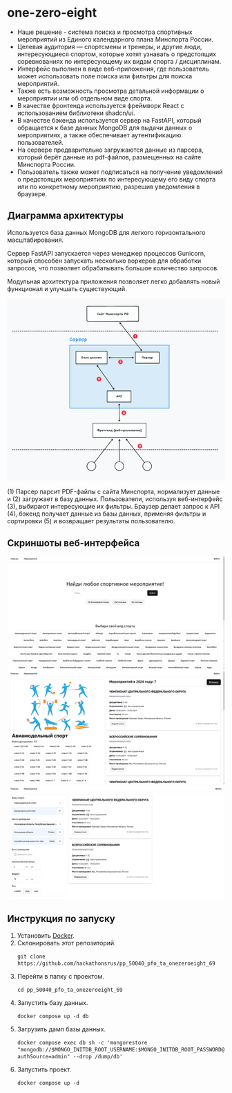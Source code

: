 # one-zero-eight

- Наше решение - система поиска и просмотра спортивных мероприятий из Единого календарного плана Минспорта России.
- Целевая аудитория — спортсмены и тренеры, и другие люди, интересующиеся спортом, которые хотят узнавать о предстоящих соревнованиях по интересующему их видам спорта / дисциплинам.
- Интерфейс выполнен в виде веб-приложения, где пользователь может использовать поле поиска или фильтры для поиска мероприятий.
- Также есть возможность просмотра детальной информации о мероприятии или об отдельном виде спорта.
- В качестве фронтенда используется фреймворк React с использованием библиотеки shadcn/ui.
- В качестве бэкенда используется сервер на FastAPI, который обращается к базе данных MongoDB для выдачи данных о мероприятиях, а также обеспечивает аутентификацию пользователей.
- На сервере предварительно загружаются данные из парсера, который берёт данные из pdf-файлов, размещенных на сайте Минспорта России.
- Пользователь также может подписаться на получение уведомлений о предстоящих мероприятиях по интересующему его виду спорта или по конкретному мероприятию, разрешив уведомления в браузере.

## Диаграмма архитектуры

Используется база данных MongoDB для легкого горизонтального масштабирования.

Сервер FastAPI запускается через менеджер процессов Gunicorn, который способен запускать несколько воркеров для обработки запросов, что позволяет обрабатывать большое количество запросов.

Модульная архитектура приложения позволяет легко добавлять новый функционал и улучшать существующий.

![Architecture](./architecture.png)

(1) Парсер парсит PDF-файлы с сайта Минспорта, нормализует данные и (2) загружает в базу данных.
Пользователи, используя веб-интерфейс (3), выбирают интересующие их фильтры.
Браузер делает запрос к API (4), бэкенд получает данные из базы данных, применяя фильтры и сортировки (5) и возвращает результаты пользователю.

## Скриншоты веб-интерфейса

![Screenshot0](./img0.png)
![Screenshot1](./img1.png)
![Screenshot2](./img2.png)

## Инструкция по запуску

1. Установить [Docker](https://docs.docker.com/engine/install/).
2. Склонировать этот репозиторий.
   ```
   git clone https://github.com/hackathonsrus/pp_50040_pfo_ta_onezeroeight_69
   ```
3. Перейти в папку с проектом.
   ```
   cd pp_50040_pfo_ta_onezeroeight_69
   ```
4. Запустить базу данных.
   ```
   docker compose up -d db
   ```
5. Загрузить дамп базы данных.
   ```
   docker compose exec db sh -c 'mongorestore "mongodb://$MONGO_INITDB_ROOT_USERNAME:$MONGO_INITDB_ROOT_PASSWORD@localhost:27017/db?authSource=admin" --drop /dump/db'
   ```
6. Запустить проект.
   ```
   docker compose up -d
   ```
